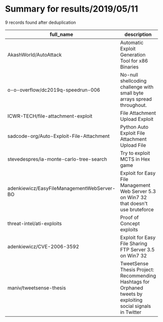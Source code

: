 
# Summary for results/2019/05/11
    
9 records found after deduplication

| full_name | description | html_url | matched_list | matched_count | pushed_at | size | stargazers_count | language | forks_count |
|--------------------------------------------|--------------------------------------------------------------------------------------------------------------|---------------------------------------------------------------|----------------------|-----------------|---------------------------|--------|--------------------|------------|---------------|
| AkashWorld/AutoAttack | Automatic Exploit Generation Tool for x86 Binaries | https://github.com/AkashWorld/AutoAttack | ['exploit'] | 1 | 2019-05-11 18:07:11+00:00 | 444 | 6 | Python | 0 |
| o-o-overflow/dc2019q-speedrun-006 | No-null shellcoding challenge with small byte arrays spread throughout. | https://github.com/o-o-overflow/dc2019q-speedrun-006 | ['shellcode'] | 1 | 2019-05-11 13:03:31+00:00 | 17 | 1 | Python | 2 |
| ICWR-TECH/file-attachment-exploit | File Attachment Upload Exploit | https://github.com/ICWR-TECH/file-attachment-exploit | ['exploit'] | 1 | 2019-05-11 03:49:10+00:00 | 4 | 0 | Python | 0 |
| sadcode-org/Auto-Exploit-File-Attachment | Python Auto Exploit File Attachment Upload File | https://github.com/sadcode-org/Auto-Exploit-File-Attachment | ['exploit'] | 1 | 2019-05-11 04:09:33+00:00 | 4 | 0 | Python | 0 |
| stevedespres/ia-monte-carlo-tree-search | Try to exploit MCTS in Hex game | https://github.com/stevedespres/ia-monte-carlo-tree-search | ['exploit'] | 1 | 2019-05-11 09:39:34+00:00 | 21 | 0 | Python | 0 |
| adenkiewicz/EasyFileManagementWebServer-BO | Exploit for Easy File Management Web Server 5.3 on Win7 32 that doesn't use bruteforce | https://github.com/adenkiewicz/EasyFileManagementWebServer-BO | ['exploit'] | 1 | 2019-05-11 15:18:00+00:00 | 4 | 0 | Python | 0 |
| threat-intel/ati-exploits | Proof of Concept exploits | https://github.com/threat-intel/ati-exploits | ['exploit'] | 1 | 2019-05-11 15:46:04+00:00 | 1 | 0 | | 0 |
| adenkiewicz/CVE-2006-3592 | Exploit for Easy File Sharing FTP Server 3.5 on Win7 32 | https://github.com/adenkiewicz/CVE-2006-3592 | ['cve-2', 'exploit'] | 2 | 2019-05-11 18:12:44+00:00 | 2 | 0 | Python | 0 |
| maniv/tweetsense-thesis | TweetSense Thesis Project: Recommending Hashtags for Orphaned tweets by exploiting social signals in Twitter | https://github.com/maniv/tweetsense-thesis | ['exploit'] | 1 | 2019-05-11 19:09:49+00:00 | 60 | 0 | Python | 0 |
